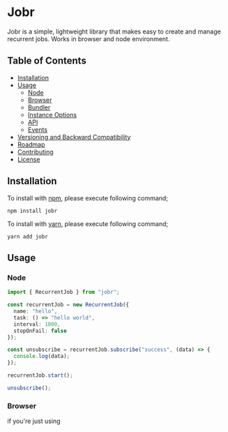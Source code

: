 # Jobr

Jobr is a simple, lightweight library that makes easy to create and manage recurrent jobs. Works in browser and node environment.

## Table of Contents

- [Installation](#installation)
- [Usage](#usage)
  - [Node](#node)
  - [Browser](#browser)
  - [Bundler](#bundler)
  - [Instance Options](#instance-options)
  - [API](#api)
  - [Events](#events)
- [Versioning and Backward Compatibility](#versioning-and-backward-compatibility)
- [Roadmap](#roadmap)
- [Contributing](#contributing)
- [License](#license)

## Installation

To install with [npm](https://www.npmjs.com/package/jobr), please execute following command;

```
npm install jobr
```

To install with [yarn](https://yarnpkg.com), please execute following command;

```
yarn add jobr
```

## Usage

### Node

```typescript
import { RecurrentJob } from "jobr";

const recurrentJob = new RecurrentJob({
  name: "hello",
  task: () => "hello world",
  interval: 1000,
  stopOnFail: false
});

const unsubscribe = recurrentJob.subscribe("success", (data) => {
  console.log(data);
});

recurrentJob.start();

unsubscribe();
```

### Browser

if you're just using <script> tags everywhere, use this solution.

```html
<script src="https://unpkg.com/jobr"></script>

<script>
  const recurrentJob = new jobr.RecurrentJob({
    name: "hello",
    task: () => "hello world",
    interval: 1000
  });

  const unsubscribe = recurrentJob.subscribe("success", (data) => {
    console.log(data);
  });

  recurrentJob.start();

  unsubscribe();
</script>
```

### Bundler

Assuming you are using browserify, webpack, rollup, or another bundler, please follow Node usage above.

### Instance Options

| Name       | Description                                                             |
| ---------- | ----------------------------------------------------------------------- |
| name       | Job name (required)                                                     |
| task       | Function that will be invoked at spesified intervals (required)         |
| interval   | Interval value in millisecond (required)                                |
| stopOnFail | Setting true will stop the job if task fails (optional, default: false) |

### API

| Name      | Description                                                           |
| --------- | --------------------------------------------------------------------- |
| start     | Starts the job. If job already started, it will throw an error.       |
| stop      | Stops the job. If job is not started, it will throw an error.         |
| subscribe | Register your listener for a job event. Returns unsubscribe callback. |
| isRunning | Returns true if job is active                                         |

### Events

Jobr comes with built-in eventing system, allows you to listen job state changes.

| Name    | Description                                       |
| ------- | ------------------------------------------------- |
| created | Will be invoked once job created.                 |
| started | Will be invoked when job started.                 |
| stopped | Will be invoked when job stopped.                 |
| success | Will be invoked after task successfully executed. |
| error   | Will be invoked after task failed                 |
| invoked | Will be invoked right before given task called    |

## Versioning and Backward Compatibility

This project follows semantic versioning.

## Roadmap

[ ] Run tasks in worker

[ ] Support cron syntax

## Contributing

Pull requests are welcome. For major changes, please open an issue first to discuss what you would like to change.

Please make sure to update tests as appropriate.

## License

[MIT](https://choosealicense.com/licenses/mit/)
